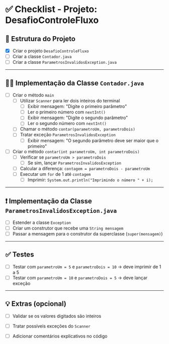 # ✅ Checklist - Projeto: DesafioControleFluxo

## 📁 Estrutura do Projeto
- [X] Criar o projeto `DesafioControleFluxo`
- [ ] Criar a classe `Contador.java`
- [ ] Criar a classe `ParametrosInvalidosException.java`

---

## 👨‍💻 Implementação da Classe `Contador.java`
- [ ] Criar o método `main`
    - [ ] Utilizar `Scanner` para ler dois inteiros do terminal
        - [ ] Exibir mensagem: "Digite o primeiro parâmetro"
        - [ ] Ler o primeiro número com `nextInt()`
        - [ ] Exibir mensagem: "Digite o segundo parâmetro"
        - [ ] Ler o segundo número com `nextInt()`
    - [ ] Chamar o método `contar(parametroUm, parametroDois)`
    - [ ] Tratar exceção `ParametrosInvalidosException`
        - [ ] Exibir mensagem: "O segundo parâmetro deve ser maior que o primeiro"

- [ ] Criar o método `contar(int parametroUm, int parametroDois)`
    - [ ] Verificar se `parametroUm > parametroDois`
        - [ ] Se sim, lançar `ParametrosInvalidosException`
    - [ ] Calcular a diferença: `contagem = parametroDois - parametroUm`
    - [ ] Executar um `for` de 1 até `contagem`
        - [ ] Imprimir: `System.out.println("Imprimindo o número " + i);`

---

## ❗ Implementação da Classe `ParametrosInvalidosException.java`
- [ ] Estender a classe `Exception`
- [ ] Criar um construtor que recebe uma `String mensagem`
- [ ] Passar a mensagem para o construtor da superclasse (`super(mensagem)`)

---

## ✅ Testes
- [ ] Testar com `parametroUm = 5` e `parametroDois = 10` → deve imprimir de 1 a 5
- [ ] Testar com `parametroUm = 10` e `parametroDois = 5` → deve lançar exceção

---

## 💡 Extras (opcional)
- [ ] Validar se os valores digitados são inteiros
- [ ] Tratar possíveis exceções do `Scanner`
- [ ] Adicionar comentários explicativos no código


